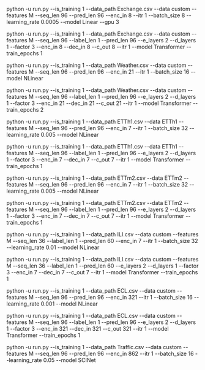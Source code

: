 <!-- Exchange -->

python -u run.py --is_training 1 --data_path Exchange.csv --data custom --features M --seq_len 96 --pred_len 96 --enc_in 8 --itr 1 --batch_size 8 --learning_rate 0.0005 --model Linear --gpu 3

python -u run.py --is_training 1 --data_path Exchange.csv --data custom --features M --seq_len 96 --label_len 1 --pred_len 96 --e_layers 2 --d_layers 1 --factor 3 --enc_in 8 --dec_in 8 --c_out 8 --itr 1 --model Transformer --train_epochs 1

<!-- Weather -->

python -u run.py --is_training 1 --data_path Weather.csv --data custom --features M --seq_len 96 --pred_len 96 --enc_in 21 --itr 1 --batch_size 16 --model NLinear

python -u run.py --is_training 1 --data_path Weather.csv --data custom --features M --seq_len 96 --label_len 1 --pred_len 96 --e_layers 2 --d_layers 1 --factor 3 --enc_in 21 --dec_in 21 --c_out 21 --itr 1 --model Transformer --train_epochs 2

<!-- ETTh1 -->

python -u run.py --is_training 1 --data_path ETTh1.csv --data ETTh1 --features M --seq_len 96 --pred_len 96 --enc_in 7 --itr 1 --batch_size 32 --learning_rate 0.005 --model NLinear

python -u run.py --is_training 1 --data_path ETTh1.csv --data ETTh1 --features M --seq_len 96 --label_len 1 --pred_len 96 --e_layers 2 --d_layers 1 --factor 3 --enc_in 7 --dec_in 7 --c_out 7 --itr 1 --model Transformer --train_epochs 1

<!-- ETTm2 -->

python -u run.py --is_training 1 --data_path ETTm2.csv --data ETTm2 --features M --seq_len 96 --pred_len 96 --enc_in 7 --itr 1 --batch_size 32 --learning_rate 0.005 --model NLinear

python -u run.py --is_training 1 --data_path ETTm2.csv --data ETTm2 --features M --seq_len 96 --label_len 1 --pred_len 96 --e_layers 2 --d_layers 1 --factor 3 --enc_in 7 --dec_in 7 --c_out 7 --itr 1 --model Transformer --train_epochs 1

<!-- ILI -->

python -u run.py --is_training 1 --data_path ILI.csv --data custom --features M --seq_len 36 --label_len 1 --pred_len 60 --enc_in 7 --itr 1 --batch_size 32 --learning_rate 0.01 --model NLinear

python -u run.py --is_training 1 --data_path ILI.csv --data custom --features M --seq_len 36 --label_len 1 --pred_len 60 --e_layers 2 --d_layers 1 --factor 3 --enc_in 7 --dec_in 7 --c_out 7 --itr 1 --model Transformer --train_epochs 1

<!-- ECL -->

python -u run.py --is_training 1 --data_path ECL.csv --data custom --features M --seq_len 96 --pred_len 96 --enc_in 321 --itr 1 --batch_size 16  --learning_rate 0.001 --model NLinear

python -u run.py --is_training 1 --data_path ECL.csv --data custom --features M --seq_len 96 --label_len 1 --pred_len 96 --e_layers 2 --d_layers 1 --factor 3 --enc_in 321 --dec_in 321 --c_out 321 --itr 1 --model Transformer --train_epochs 1

<!-- Traffic -->

python -u run.py --is_training 1 --data_path Traffic.csv --data custom --features M --seq_len 96 --pred_len 96 --enc_in 862 --itr 1 --batch_size 16 --learning_rate 0.05 --model SCINet
